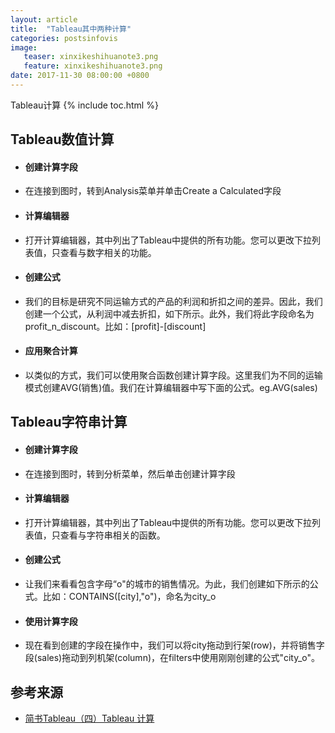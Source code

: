 ```yaml
---
layout: article
title:  "Tableau其中两种计算"
categories: postsinfovis
image:
   teaser: xinxikeshihuanote3.png
   feature: xinxikeshihuanote3.png
date: 2017-11-30 08:00:00 +0800     
---
```

Tableau计算
{% include toc.html %}


## Tableau数值计算
 * #### 创建计算字段
 - 在连接到图时，转到Analysis菜单并单击Create a Calculated字段
 * #### 计算编辑器
 - 打开计算编辑器，其中列出了Tableau中提供的所有功能。您可以更改下拉列表值，只查看与数字相关的功能。
 * #### 创建公式
 - 我们的目标是研究不同运输方式的产品的利润和折扣之间的差异。因此，我们创建一个公式，从利润中减去折扣，如下所示。此外，我们将此字段命名为profit_n_discount。比如：[profit]-[discount]
 * #### 应用聚合计算
 - 以类似的方式，我们可以使用聚合函数创建计算字段。这里我们为不同的运输模式创建AVG(销售)值。我们在计算编辑器中写下面的公式。eg.AVG(sales)
 
 ## Tableau字符串计算
 * #### 创建计算字段
 - 在连接到图时，转到分析菜单，然后单击创建计算字段
 * #### 计算编辑器
 - 打开计算编辑器，其中列出了Tableau中提供的所有功能。您可以更改下拉列表值，只查看与字符串相关的函数。
 * #### 创建公式
 - 让我们来看看包含字母“o"的城市的销售情况。为此，我们创建如下所示的公式。比如：CONTAINS([city],"o")，命名为city_o
 * #### 使用计算字段
 - 现在看到创建的字段在操作中，我们可以将city拖动到行架(row)，并将销售字段(sales)拖动到列机架(column)，在filters中使用刚刚创建的公式"city_o"。

## 参考来源
 * [简书Tableau（四）Tableau 计算](https://www.jianshu.com/p/360cce74802f)


